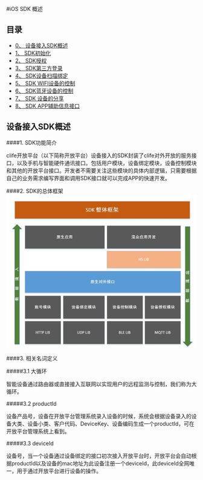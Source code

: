 #iOS SDK 概述

## 目录
<!-- MarkdownTOC depth=4 autolink=true bracket=round -->

- [0、 设备接入SDK概述](#概述)
- [1、 SDK初始化](iOSSDK/iOS_init.md)
- [2、 SDK授权](iOSSDK/iOS_Auth.md)
- [3、 SDK第三方登录](iOSSDK/iOS_third_login.md)
- [4、 SDK设备扫描绑定](iOSSDK/iOS_Device_Bind.md)
- [5、 SDK WIFI设备的控制](iOSSDK/iOS_WIFI_Controller.md)
- [6、 SDK蓝牙设备的控制](iOSSDK/iOS_BLE_Controller.md)
- [7、 SDK 设备的分享](iOSSDK/iOS_Device_Share.md)
- [8、 SDK APP辅助信息接口](iOSSDK/iOS_APP_Info.md)




<span id="概述"></span>
## 设备接入SDK概述


####1. SDK功能简介
  
  
 clife开放平台（以下简称开放平台）设备接入的SDK封装了clife对外开放的服务接口，以及手机与智能硬件通讯接口。包括用户模块，设备绑定模块，设备控制模块和其他的开放平台接口。开发者不需要关注这些模块的具体内部逻辑，只需要根据自己的业务需求编写界面和调用SDK接口就可以完成APP的快速开发。

####2. SDK的总体框架
![](/assets/SDK架构图.jpg)

####3. 相关名词定义


#####3.1 大循环

智能设备通过路由器或直接接入互联网以实现用户的远程监测与控制，我们称为大循环。

#####3.2 productId

设备产品号，设备在开放平台管理系统录入设备的时候，系统会根据设备录入的设备大类、设备小类、客户代码、DeviceKey、设备编码生成一个productId，可在开放平台管理系统上看到。

#####3.3 deviceId

设备号，当一个设备通过设备绑定的接口初次接入开放平台时，开放平台会自动根据productId以及设备的mac地址为此设备注册一个deviceId，此deviceId全网唯一，用于通过开放平台进行设备的操作。




